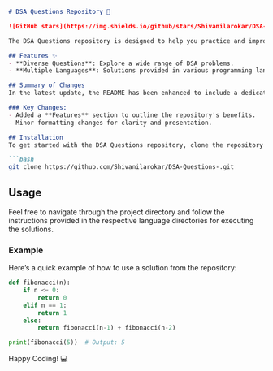 ```markdown
# DSA Questions Repository 🤖

![GitHub stars](https://img.shields.io/github/stars/Shivanilarokar/DSA-Questions-.svg?style=social) ![GitHub forks](https://img.shields.io/github/forks/Shivanilarokar/DSA-Questions-.svg?style=social)

The DSA Questions repository is designed to help you practice and improve your coding skills through a comprehensive collection of Data Structures and Algorithms (DSA) problems.

## Features ✨
- **Diverse Questions**: Explore a wide range of DSA problems.
- **Multiple Languages**: Solutions provided in various programming languages.

## Summary of Changes
In the latest update, the README has been enhanced to include a dedicated **Features** section, highlighting the core advantages of the repository. Minor formatting adjustments were made for improved readability.

### Key Changes:
- Added a **Features** section to outline the repository's benefits.
- Minor formatting changes for clarity and presentation.

## Installation
To get started with the DSA Questions repository, clone the repository and install the necessary dependencies:

```bash
git clone https://github.com/Shivanilarokar/DSA-Questions-.git
```

## Usage
Feel free to navigate through the project directory and follow the instructions provided in the respective language directories for executing the solutions.

### Example
Here’s a quick example of how to use a solution from the repository:

```python
def fibonacci(n):
    if n <= 0:
        return 0
    elif n == 1:
        return 1
    else:
        return fibonacci(n-1) + fibonacci(n-2)

print(fibonacci(5))  # Output: 5
```

Happy Coding! 💻
```